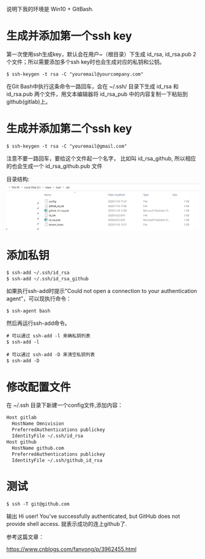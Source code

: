 说明下我的环境是 Win10 + GitBash.

# 生成并添加第一个ssh key

第一次使用ssh生成key，默认会在用户~（根目录）下生成 id_rsa, id_rsa.pub 2个文件；所以需要添加多个ssh key时也会生成对应的私钥和公钥。
```
$ ssh-keygen -t rsa -C "youremail@yourcompany.com"
```
在Git Bash中执行这条命令一路回车，会在 ~/.ssh/ 目录下生成 id_rsa 和 id_rsa.pub 两个文件，用文本编辑器将 id_rsa_pub 中的内容复制一下粘贴到github(gitlab)上。


# 生成并添加第二个ssh key
```
$ ssh-keygen -t rsa -C "youremail@gmail.com"
```
注意不要一路回车，要给这个文件起一个名字， 比如叫 id_rsa_github, 所以相应的也会生成一个 id_rsa_github.pub 文件

目录结构:
<img src="https://github.com/lowkeyway/Embedded/blob/master/Software/OS/Pic/Windows/SSH%20Key.png">

# 添加私钥

```
$ ssh-add ~/.ssh/id_rsa
$ ssh-add ~/.ssh/id_rsa_github
```
如果执行ssh-add时提示"Could not open a connection to your authentication agent"，可以现执行命令：
```
$ ssh-agent bash
```
然后再运行ssh-add命令。

```
# 可以通过 ssh-add -l 来确私钥列表
$ ssh-add -l

# 可以通过 ssh-add -D 来清空私钥列表
$ ssh-add -D
```

# 修改配置文件

在 ~/.ssh 目录下新建一个config文件,添加内容：
```
Host gitlab
  HostName Omnivision
  PreferredAuthentications publickey
  IdentityFile ~/.ssh/id_rsa
Host github
  HostName github.com
  PreferredAuthentications publickey
  IdentityFile ~/.ssh/github_id_rsa
```


# 测试

```
$ ssh -T git@github.com
```

输出
Hi user! You've successfully authenticated, but GitHub does not provide shell access. 就表示成功的连上github了.





参考这篇文章：

https://www.cnblogs.com/fanyong/p/3962455.html
